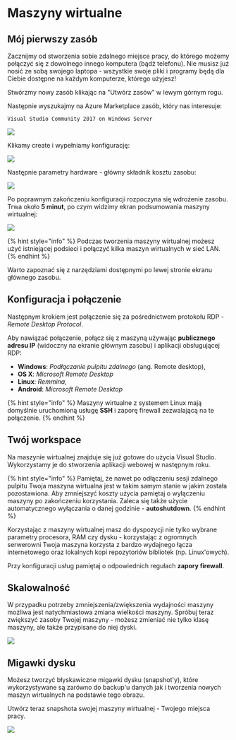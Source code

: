 # Maszyny wirtualne

## Mój pierwszy zasób

Zacznijmy od stworzenia sobie zdalnego miejsce pracy, do którego możemy połączyć się z dowolnego innego komputera \(bądź telefonu\). Nie musisz już nosić ze sobą swojego laptopa - wszystkie swoje pliki i programy będą dla Ciebie dostępne na każdym komputerze, którego użyjesz!

Stwórzmy nowy zasób klikając na "Utwórz zasów" w lewym górnym rogu.

Następnie wyszukajmy na Azure Marketplace zasób, który nas interesuje:

```text
Visual Studio Community 2017 on Windows Server
```

![](.gitbook/assets/image-17.png)

Klikamy create i wypełniamy konfigurację:

![](.gitbook/assets/image-12.png)

Następnie parametry hardware - główny składnik kosztu zasobu:

![](.gitbook/assets/image.png)

Po poprawnym zakończeniu konfiguracji rozpoczyna się wdrożenie zasobu. Trwa około **5 minut**, po czym widzimy ekran podsumowania maszyny wirtualnej:

![](.gitbook/assets/image-11.png)

{% hint style="info" %}
Podczas tworzenia maszyny wirtualnej możesz użyć istniejącej podsieci i połączyć kilka maszyn wirtualnych w sieć LAN.
{% endhint %}

Warto zapoznać się z narzędziami dostępnymi po lewej stronie ekranu głównego zasobu.

## Konfiguracja i połączenie

Następnym krokiem jest połączenie się za pośrednictwem protokołu RDP - _Remote Desktop Protocol_.

Aby nawiązać połączenie, połącz się z maszyną używając **publicznego adresu IP** \(widoczny na ekranie głównym zasobu\) i aplikacji obsługującej RDP:

* **Windows**: _Podłączanie pulpitu zdalnego_ \(ang. Remote desktop\),
* **OS X**: _Microsoft Remote Desktop_
* **Linux**: _Remmina,_
* **Android**: _Microsoft Remote Desktop_

{% hint style="info" %}
Maszyny wirtualne z systemem Linux mają domyślnie uruchomioną usługę **SSH** i zaporę firewall zezwalającą na te połączenie.
{% endhint %}

## Twój workspace

Na maszynie wirtualnej znajduje się już gotowe do użycia Visual Studio. Wykorzystamy je do stworzenia aplikacji webowej w następnym roku.

{% hint style="info" %}
Pamiętaj, że nawet po odłączeniu sesji zdalnego pulpitu Twoja maszyna wirtualna jest w takim samym stanie w jakim została pozostawiona. Aby zmniejszyć koszty użycia pamiętaj o wyłączeniu maszyny po zakończeniu korzystania. Zaleca się także użycie automatycznego wyłączania o danej godzinie - **autoshutdown**.
{% endhint %}

Korzystając z maszyny wirtualnej masz do dyspozycji nie tylko wybrane parametry procesora, RAM czy dysku - korzystając z ogromnych serwerowni Twoja maszyna korzysta z bardzo wydajnego łącza internetowego oraz lokalnych kopi repozytoriów bibliotek \(np. Linux'owych\).

Przy konfiguracji usług pamiętaj o odpowiednich regułach **zapory firewall**.

## Skalowalność

W przypadku potrzeby zmniejszenia/zwiększenia wydajności maszyny możliwa jest natychmiastowa zmiana wielkości maszyny. Spróbuj teraz zwiększyć zasoby Twojej maszyny - możesz zmieniać nie tylko klasę maszyny, ale także przypisane do niej dyski.

![](.gitbook/assets/image-7.png)

## Migawki dysku

Możesz tworzyć błyskawiczne migawki dysku \(snapshot'y\), które wykorzystywane są zarówno do backup'u danych jak i tworzenia nowych maszyn wirtualnych na podstawie tego obrazu.

Utwórz teraz snapshota swojej maszyny wirtualnej - Twojego miejsca pracy.

![](.gitbook/assets/image-16.png)


